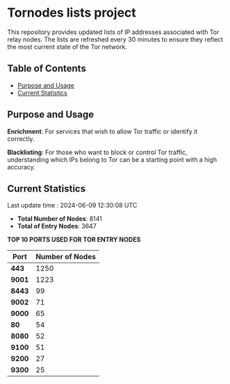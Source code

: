 # Tornodes lists project

This repository provides updated lists of IP addresses associated with Tor relay nodes. The lists are refreshed every 30 minutes to ensure they reflect the most current state of the Tor network.

## Table of Contents

- [Purpose and Usage](#purpose-and-usage)
- [Current Statistics](#current-statistics)


## Purpose and Usage

**Enrichment**: For services that wish to allow Tor traffic or identify it correctly.

**Blacklisting**: For those who want to block or control Tor traffic, understanding which IPs belong to Tor can be a starting point with a high accuracy.

## Current Statistics

Last update time : 2024-06-09 12:30:08 UTC

- **Total Number of Nodes**: 8141
- **Total of Entry Nodes**: 3647

**TOP 10 PORTS USED FOR TOR ENTRY NODES**

| **Port** | **Number of Nodes** |
|------|-----------------|
| **443**   | 1250  |
| **9001**   | 1223  |
| **8443**   | 99  |
| **9002**   | 71  |
| **9000**   | 65  |
| **80**   | 54  |
| **8080**   | 52  |
| **9100**   | 51  |
| **9200**   | 27  |
| **9300**   | 25  |


